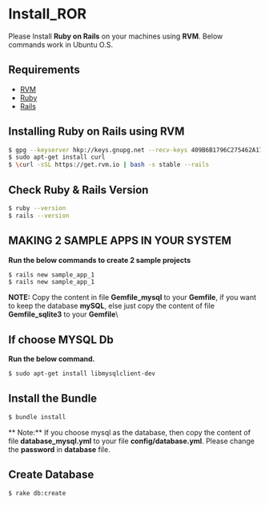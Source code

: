 # Install_ROR

Please Install **Ruby on Rails** on your machines using **RVM**. Below commands work in Ubuntu O.S.

## Requirements

* [RVM](https://rvm.io/rvm/install)
* [Ruby](https://www.ruby-lang.org/en/)
* [Rails](http://rubyonrails.org/)

## Installing Ruby on Rails using RVM

```sh
$ gpg --keyserver hkp://keys.gnupg.net --recv-keys 409B6B1796C275462A1703113804BB82D39DC0E3
$ sudo apt-get install curl
$ \curl -sSL https://get.rvm.io | bash -s stable --rails
```

## Check Ruby & Rails Version

```sh
$ ruby --version
$ rails --version
```

## MAKING 2 SAMPLE APPS IN YOUR SYSTEM

**Run the below commands to create 2 sample projects**

```sh
$ rails new sample_app_1
$ rails new sample_app_1
```

**NOTE:** Copy the content in file **Gemfile_mysql** to your **Gemfile**, if you want to keep the database **mySQL**, else just copy the content of file **Gemfile_sqlite3** to your **Gemfile**\

## If choose **MYSQL** Db
**Run the below command.**
```sh
$ sudo apt-get install libmysqlclient-dev
```

## Install the Bundle 

```sh
$ bundle install
```

** Note:** If you choose mysql as the database, then copy the content of file **database_mysql.yml** to your file **config/database.yml**. Please change the **password** in **database** file.

## Create Database 

```sh
$ rake db:create
```